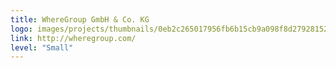 ```yaml
---
title: WhereGroup GmbH & Co. KG
logo: images/projects/thumbnails/0eb2c265017956fb6b15cb9a098f8d27928152e8.jpg.150x50_q85.jpg
link: http://wheregroup.com/
level: "Small"
---
```

